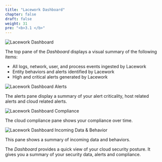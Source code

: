```yaml
---
title: "Lacework Dashboard"
chapter: false
draft: false
weight: 31
pre: "<b>3.1 </b>"
---
```


![Lacework Dashboard](/images/lacework-dashboard.png)

The top pane of the _Dashboard_ displays a visual summary of the following items:

* All logs, network, user, and process events ingested by Lacework
* Entity behaviors and alerts identified by Lacework
* High and critical alerts generated by Lacework

![Lacework Dashboard Alerts](/images/dashboard-alerts.png)

The alerts pane display a summary of your alert criticality, host related alerts and cloud related alerts.

![Lacework Dashboard Compliance](/images/dashboard-compliance.png)

The cloud compliance pane shows your compliance over time.

![Lacework Dashboard Incoming Data & Behavior](/images/dashboard-incoming-data-behaviors.png)

This pane shows a summary of incoming data and behaviors.

The _Dashboard_ provides a quick view of your cloud security posture. It gives you a summary of your security data, alerts and compliance.
